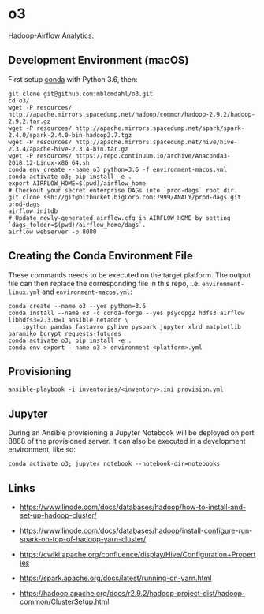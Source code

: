 
o3
==

Hadoop-Airflow Analytics.


Development Environment (macOS)
-------------------------------

First setup [conda](https://conda.io/projects/conda/en/latest/) with Python 3.6, then:

    git clone git@github.com:mblomdahl/o3.git
    cd o3/
    wget -P resources/ http://apache.mirrors.spacedump.net/hadoop/common/hadoop-2.9.2/hadoop-2.9.2.tar.gz
    wget -P resources/ http://apache.mirrors.spacedump.net/spark/spark-2.4.0/spark-2.4.0-bin-hadoop2.7.tgz
    wget -P resources/ http://apache.mirrors.spacedump.net/hive/hive-2.3.4/apache-hive-2.3.4-bin.tar.gz
    wget -P resources/ https://repo.continuum.io/archive/Anaconda3-2018.12-Linux-x86_64.sh
    conda env create --name o3 python=3.6 -f environment-macos.yml
    conda activate o3; pip install -e .
    export AIRFLOW_HOME=$(pwd)/airflow_home
    # Checkout your secret enterprise DAGs into `prod-dags` root dir.
    git clone ssh://git@bitbucket.bigCorp.com:7999/ANALY/prod-dags.git prod-dags
    airflow initdb
    # Update newly-generated airflow.cfg in AIRFLOW_HOME by setting `dags_folder=$(pwd)/airflow_home/dags`.
    airflow webserver -p 8080


Creating the Conda Environment File
-----------------------------------

These commands needs to be executed on the target platform. The output file can then replace the
corresponding file in this repo, i.e. `environment-linux.yml` and `environment-macos.yml`:

    conda create --name o3 --yes python=3.6
    conda install --name o3 -c conda-forge --yes psycopg2 hdfs3 airflow libhdfs3=2.3.0=1 ansible netaddr \
        ipython pandas fastavro pyhive pyspark jupyter xlrd matplotlib paramiko bcrypt requests-futures
    conda activate o3; pip install -e .
    conda env export --name o3 > environment-<platform>.yml


Provisioning
------------

    ansible-playbook -i inventories/<inventory>.ini provision.yml
    
    
Jupyter
-------

During an Ansible provisioning a Jupyter Notebook will be deployed on port 8888 of the provisioned 
server. It can also be executed in a development environment, like so:

    conda activate o3; jupyter notebook --notebook-dir=notebooks   


Links
-----

* https://www.linode.com/docs/databases/hadoop/how-to-install-and-set-up-hadoop-cluster/

* https://www.linode.com/docs/databases/hadoop/install-configure-run-spark-on-top-of-hadoop-yarn-cluster/

* https://cwiki.apache.org/confluence/display/Hive/Configuration+Properties

* https://spark.apache.org/docs/latest/running-on-yarn.html

* https://hadoop.apache.org/docs/r2.9.2/hadoop-project-dist/hadoop-common/ClusterSetup.html
